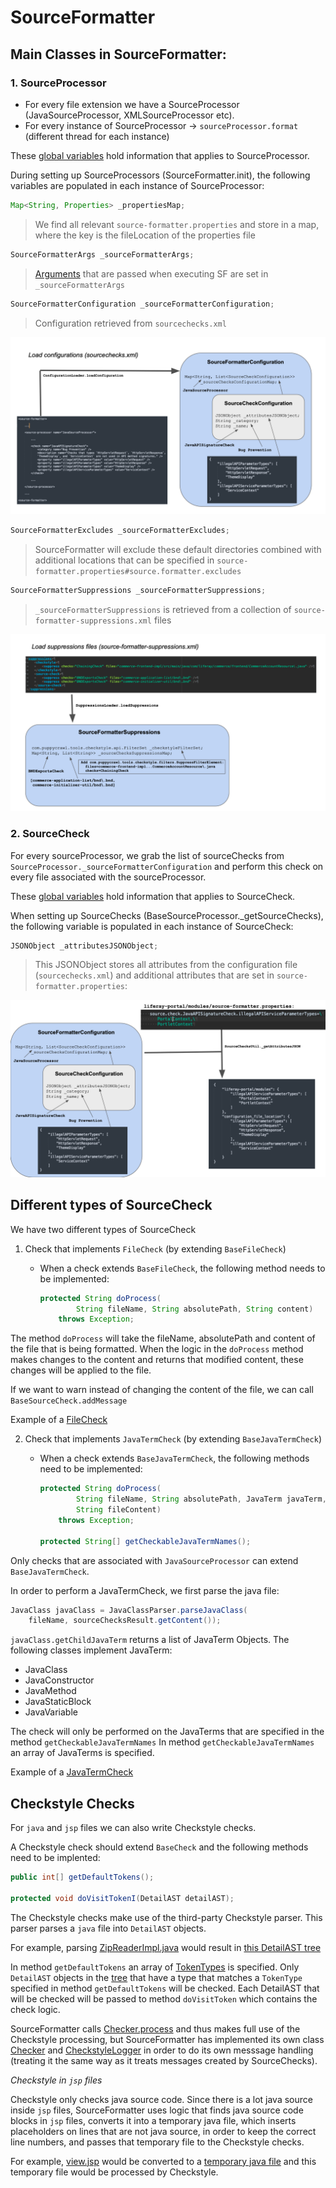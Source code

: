 # SourceFormatter

## Main Classes in SourceFormatter:

### 1. SourceProcessor

- For every file extension we have a SourceProcessor (JavaSourceProcessor, XMLSourceProcessor etc).
- For every instance of SourceProcessor → `sourceProcessor.format` (different thread for each instance)

These [global variables](https://github.com/brianchandotcom/liferay-portal/pull/111392/commits/1d785936710250cda5b0b907861ed67af68cf26b) hold information that applies to SourceProcessor.

During setting up SourceProcessors (SourceFormatter.init), the following variables are populated in each instance of SourceProcessor:

```java
Map<String, Properties> _propertiesMap;
```
> We find all relevant `source-formatter.properties` and store in a map, where the key is the fileLocation of the properties file

```java
SourceFormatterArgs _sourceFormatterArgs;
```
> [Arguments](https://github.com/liferay/liferay-portal/blob/7.4.3.4-ga4/portal-impl/build.xml#L712-L733) that are passed when executing SF are set in `_sourceFormatterArgs`

```java
SourceFormatterConfiguration _sourceFormatterConfiguration;
```
> Configuration retrieved from `sourcechecks.xml`

![source-formatter-configuration](/modules/util/source-formatter/documentation/source-formatter/source-formatter-configuration.png)

```java
SourceFormatterExcludes _sourceFormatterExcludes;
```
> SourceFormatter will exclude these default directories combined with additional locations that can be specified in `source-formatter.properties#source.formatter.excludes`

```java
SourceFormatterSuppressions _sourceFormatterSuppressions;
```
> `_sourceFormatterSuppressions` is retrieved from a collection of `source-formatter-suppressions.xml` files

![source-formatter-suppressions](/modules/util/source-formatter/documentation/source-formatter/source-formatter-suppressions.png)

### 2. SourceCheck

For every sourceProcessor, we grab the list of sourceChecks from `SourceProcessor._sourceFormatterConfiguration` and perform this check on every file associated with the sourceProcessor.

These [global variables](https://github.com/brianchandotcom/liferay-portal/pull/111392/commits/47292df35e86e1421be99c4a8be9d9220ea69bca) hold information that applies to SourceCheck.

When setting up SourceChecks (BaseSourceProcessor._getSourceChecks), the following variable is populated in each instance of SourceCheck:

```java
JSONObject _attributesJSONObject;
```
> This JSONObject stores all attributes from the configuration file (`sourcechecks.xml`) and additional attributes that are set in `source-formatter.properties`:

![attributes-json](/modules/util/source-formatter/documentation/source-formatter/attributes-json.png)

## Different types of SourceCheck

We have two different types of SourceCheck

1. Check that implements `FileCheck` (by extending `BaseFileCheck`)
    - When a check extends `BaseFileCheck`, the following method needs to be implemented:

        ```java
        protected String doProcess(
                String fileName, String absolutePath, String content)
            throws Exception;
        ```
The method `doProcess` will take the fileName, absolutePath and content of the file that is being formatted. When the logic in the `doProcess` method makes changes to the content and returns that modified content, these changes will be applied to the file.

If we want to warn instead of changing the content of the file, we can call `BaseSourceCheck.addMessage`

Example of a [FileCheck](https://github.com/liferay/liferay-portal/blob/7.4.3.4-ga4/modules/util/source-formatter/src/main/java/com/liferay/source/formatter/checks/BNDRangeCheck.java)

2. Check that implements `JavaTermCheck` (by extending `BaseJavaTermCheck`)
    - When a check extends `BaseJavaTermCheck`, the following methods need to be implemented:

        ```java
        protected String doProcess(
                String fileName, String absolutePath, JavaTerm javaTerm,
                String fileContent)
            throws Exception;

        protected String[] getCheckableJavaTermNames();
        ```

Only checks that are associated with `JavaSourceProcessor` can extend `BaseJavaTermCheck`.

In order to perform a JavaTermCheck, we first parse the java file:

```java
JavaClass javaClass = JavaClassParser.parseJavaClass(
    fileName, sourceChecksResult.getContent());
```

`javaClass.getChildJavaTerm` returns a list of JavaTerm Objects.
The following classes implement JavaTerm:
  - JavaClass
  - JavaConstructor
  - JavaMethod
  - JavaStaticBlock
  - JavaVariable

The check will only be performed on the JavaTerms that are specified in the method `getCheckableJavaTermNames`
In method `getCheckableJavaTermNames` an array of JavaTerms is specified.

Example of a [JavaTermCheck](https://github.com/liferay/liferay-portal/blob/7.4.3.4-ga4/modules/util/source-formatter/src/main/java/com/liferay/source/formatter/checks/JavaConstructorParametersCheck.java)

## Checkstyle Checks

For `java` and `jsp` files we can also write Checkstyle checks.

A Checkstyle check should extend `BaseCheck` and the following methods need to be implented:

```java
public int[] getDefaultTokens();
    
protected void doVisitTokenI(DetailAST detailAST);
```

The Checkstyle checks make use of the third-party Checkstyle parser.
This parser parses a `java` file into `DetailAST` objects.

For example, parsing [ZipReaderImpl.java](https://github.com/liferay/liferay-portal/blob/7.4.3.4-ga4/portal-impl/src/com/liferay/portal/zip/ZipReaderImpl.java) would result in [this DetailAST tree](/modules/util/source-formatter/documentation/source-formatter/ZipReaderImpl.txt)

In method `getDefaultTokens` an array of [TokenTypes](https://checkstyle.sourceforge.io/apidocs/com/puppycrawl/tools/checkstyle/api/TokenTypes.html) is specified. Only `DetailAST` objects in the [tree](/modules/util/source-formatter/documentation/source-formatter/ZipReaderImpl.txt) that have a type that matches a `TokenType` specified in method `getDefaultTokens` will be checked.
Each DetailAST that will be checked will be passed to method `doVisitToken` which contains the check logic.

SourceFormatter calls [Checker.process](https://checkstyle.org/apidocs/com/puppycrawl/tools/checkstyle/Checker.html#process-java.util.List-) and thus makes full use of the Checkstyle processing, but SourceFormatter has implemented its own class [Checker](https://github.com/liferay/liferay-portal/blob/7.4.3.4-ga4/modules/util/source-formatter/src/main/java/com/liferay/source/formatter/checkstyle/Checker.java) and [CheckstyleLogger](https://github.com/liferay/liferay-portal/blob/7.4.3.4-ga4/modules/util/source-formatter/src/main/java/com/liferay/source/formatter/checkstyle/util/CheckstyleLogger.java) in order to do its own messsage handling (treating it the same way as it treats messages created by SourceChecks).

*Checkstyle in `jsp` files*

Checkstyle only checks java source code. Since there is a lot java source inside `jsp` files, SourceFormatter uses logic that finds java source code blocks in `jsp` files, converts it into a temporary java file, which inserts placeholders on lines that are not java source, in order to keep the correct line numbers, and passes that temporary file to the Checkstyle checks.

For example, [view.jsp](https://github.com/liferay/liferay-portal/blob/7.4.3.4-ga4/modules/apps/account/account-admin-web/src/main/resources/META-INF/resources/account_entries_admin/view.jsp) would be converted to a [temporary java file](/modules/util/source-formatter/documentation/source-formatter/view.java) and this temporary file would be processed by Checkstyle.